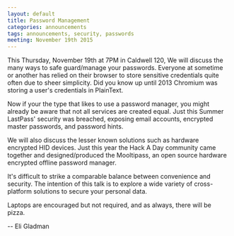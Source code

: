```yaml
---
layout: default
title: Password Management
categories: announcements
tags: announcements, security, passwords
meeting: November 19th 2015
---
```

This Thursday, November 19th at 7PM in Caldwell 120, We will discuss the many ways to safe guard/manage your passwords.
Everyone at sometime or another has relied on their browser to store sensitive credentials quite often due to sheer simplicity. Did you know up until 2013 Chromium was storing a user's credentials in PlainText.

Now if your the type that likes to use a password manager, you might already be aware that not all services are created equal. Just this Summer LastPass' security was breached, exposing email accounts, encrypted master passwords, and password hints.

We will also discuss the lesser known solutions such as hardware encrypted HID devices. Just this year the Hack A Day community came together and designed/produced the Mooltipass, an open source hardware encrypted offline password manager.

It's difficult to strike a comparable balance between convenience and security. The intention of this talk is to explore a wide variety of cross-platform solutions to secure your personal data.

Laptops are encouraged but not required, and as always, there will be pizza.

-- Eli Gladman
